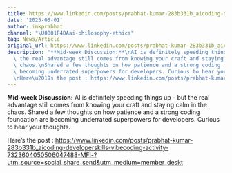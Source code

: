 ```yaml
---
title: https://www.linkedin.com/posts/prabhat-kumar-283b331b_aicoding-developerskills-vibecoding-activity-7323604050506047488-MFl-?utm_source=social_share_send&utm_medium=member_desktop_web&rcm=ACoAAARCvMMBi1W4H5DZSQvTq4Qug_fPX_hk-rc
date: '2025-05-01'
author: imkprabhat
channel: "\U0001F4DAai-philosophy-ethics"
tag: News/Article
original_url: https://www.linkedin.com/posts/prabhat-kumar-283b331b_aicoding-developerskills-vibecoding-activity-7323604050506047488-MFl-?utm_source=social_share_send&utm_medium=member_desktop_web&rcm=ACoAAARCvMMBi1W4H5DZSQvTq4Qug_fPX_hk-rc
description: "**Mid-week Discussion:**\nAI is definitely speeding things up - but\
  \ the real advantage still comes from knowing your craft and staying calm in the\
  \ chaos.\nShared a few thoughts on how patience and a strong coding foundation are\
  \ becoming underrated superpowers for developers. Curious to hear your thoughts.\n\
  \nHere\u2019s the post : https://www.linkedin.com/posts/prabhat-kumar-283b331b_aicoding-developerskills-vibecoding-activity-7323604050506047488-MFl-?utm_source=social_share_send&utm_medium=member_deskt"
---
```


**Mid-week Discussion:**
AI is definitely speeding things up - but the real advantage still comes from knowing your craft and staying calm in the chaos.
Shared a few thoughts on how patience and a strong coding foundation are becoming underrated superpowers for developers. Curious to hear your thoughts.

Here’s the post : https://www.linkedin.com/posts/prabhat-kumar-283b331b_aicoding-developerskills-vibecoding-activity-7323604050506047488-MFl-?utm_source=social_share_send&utm_medium=member_deskt